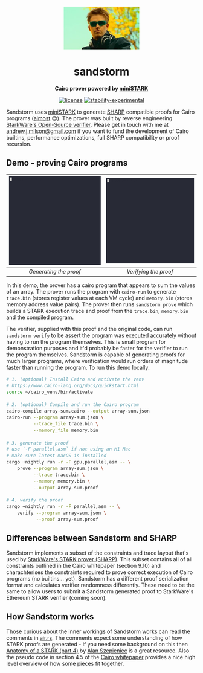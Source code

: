 <div align="center">

![Sandstorm](./darude.jpeg)

# sandstorm

**Cairo prover powered by [miniSTARK](https://github.com/andrewmilson/ministark/)**

[![license](https://img.shields.io/badge/license-MIT-blue.svg)](https://github.com/andrewmilson/sandstorm/blob/main/LICENSE)
[![stability-experimental](https://img.shields.io/badge/stability-experimental-orange.svg)](https://github.com/mkenney/software-guides/blob/master/STABILITY-BADGES.md#experimental)

</div>

Sandstorm uses [miniSTARK](https://github.com/andrewmilson/ministark/) to generate [SHARP](https://starknet.io/docs/sharp.html) compatible proofs for Cairo programs ([almost](#sandstorm-sharp-differences) 😉). The prover was built by reverse engineering [StarkWare's Open-Source verifier](https://github.com/starkware-libs/starkex-contracts). Please get in touch with me at [andrew.j.milson@gmail.com](mailto:andrew.j.milson@gmail.com) if you want to fund the development of Cairo builtins, performance optimizations, full SHARP compatibility or proof recursion.

## Demo - proving Cairo programs

| ![Generating a proof](prover.gif) | ![Verifying a proof](verifier.gif) |
|:--:|:--:|
| *Generating the proof* | *Verifying the proof* 

In this demo, the prover has a cairo program that appears to sum the values of an array. The prover runs the program with `cairo-run` to generate `trace.bin` (stores register values at each VM cycle) and `memory.bin` (stores memory address value pairs). The prover then runs `sandstorm prove` which builds a STARK execution trace and proof from the `trace.bin`, `memory.bin` and the compiled program.


The verifier, supplied with this proof and the original code, can run `sandstorm verify` to be assert the program was executed accurately without having to run the program themselves. This is small program for demonstration purposes and it'd probably be faster for the verifier to run the program themselves. Sandstorm is capable of generating proofs for much larger programs, where verification would run orders of magnitude faster than running the program. To run this demo locally:

```bash
# 1. (optional) Install Cairo and activate the venv
# https://www.cairo-lang.org/docs/quickstart.html
source ~/cairo_venv/bin/activate

# 2. (optional) Compile and run the Cairo program
cairo-compile array-sum.cairo --output array-sum.json
cairo-run --program array-sum.json \
          --trace_file trace.bin \
          --memory_file memory.bin

# 3. generate the proof
# use `-F parallel,asm` if not using an M1 Mac
# make sure latest macOS is installed
cargo +nightly run -r -F gpu,parallel,asm -- \
    prove --program array-sum.json \
          --trace trace.bin \
          --memory memory.bin \
          --output array-sum.proof

# 4. verify the proof
cargo +nightly run -r -F parallel,asm -- \
    verify --program array-sum.json \
           --proof array-sum.proof
```

<h2 id="sandstorm-sharp-differences">Differences between Sandstorm and SHARP</h2>



Sandstorm implements a subset of the constraints and trace layout that's used by [StarkWare's STARK prover (SHARP)](https://starknet.io/docs/sharp.html). This subset contains all of all constraints outlined in the Cairo whitepaper (section 9.10) and charachterises the constraints required to prove correct execution of Cairo programs (no builtins... yet). Sandstorm has a different proof serialization format and calculates verifier randomness differently. These need to be the same to allow users to submit a Sandstorm generated proof to StarkWare's Ethereum STARK verifier (coming soon). 

## How Sandstorm works

Those curious about the inner workings of Sandstorm works can read the comments in [air.rs](src/air.rs#L115). The comments expect some understanding of how STARK proofs are generated - if you need some background on this then [Anatomy of a STARK (part 4)](https://aszepieniec.github.io/stark-anatomy/) by [Alan Szepieniec](https://twitter.com/aszepieniec) is a great resource. Also the pseudo code in section 4.5 of the [Cairo whitepaper](https://eprint.iacr.org/2021/1063.pdf) provides a nice high level overview of how some pieces fit together.